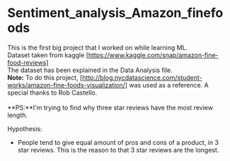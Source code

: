 # Sentiment_analysis_Amazon_finefoods

This is the first big project that I worked on while learning ML.<br>
Dataset taken from kaggle [https://www.kaggle.com/snap/amazon-fine-food-reviews]<br>
The dataset has been explained in the Data Analysis file.<br>
__Note:__ To do this project, [http://blog.nycdatascience.com/student-works/amazon-fine-foods-visualization/] was used as a reference. A special thanks to Rob Castello.
<br><br>**PS:**I'm trying to find why three star reviews have the most review length.

Hypothesis:
* People tend to give equal amount of pros and cons of a product, in 3 star reviews. This is the reason to that 3 star reviews are the longest.
